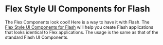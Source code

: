 # Flex Style UI Components for Flash

The Flex Components look cool! Here is a way to have it with Flash. The [Flex Style UI Components for Flash](http://www.dwuser.com/flexcomponents/) will help you create Flash applications that looks identical to Flex applications. The usage is the same as that of the standard Flash UI Components.